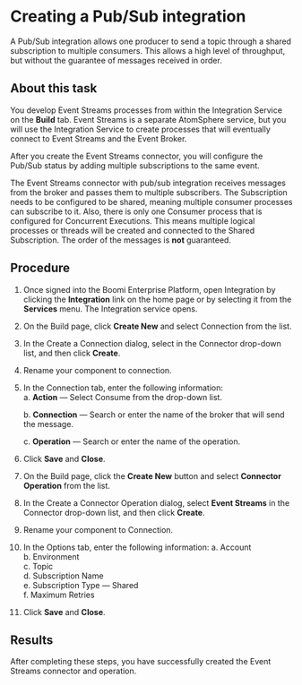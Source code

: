 # Creating a Pub/Sub integration

<head>
  <meta name="guidename" content="Event Streams"/>
  <meta name="context" content="GUID-8463e2c5-f648-4fda-bbc7-f064824932c6"/>
</head>


A Pub/Sub integration allows one producer to send a topic through a shared subscription to multiple consumers. This allows a high level of throughput, but without the guarantee of messages received in order.

## About this task


You develop Event Streams processes from within the Integration Service on the **Build** tab. Event Streams is a separate AtomSphere service, but you will use the Integration Service to create processes that will eventually connect to Event Streams and the Event Broker.

After you create the Event Streams connector, you will configure the Pub/Sub status by adding multiple subscriptions to the same event.

The Event Streams connector with pub/sub integration receives messages from the broker and passes them to multiple subscribers. The Subscription needs to be configured to be shared, meaning multiple consumer processes can subscribe to it. Also, there is only one Consumer process that is configured for Concurrent Executions. This means multiple logical processes or threads will be created and connected to the Shared Subscription. The order of the messages is **not** guaranteed.



## Procedure

1. Once signed into the Boomi Enterprise Platform, open Integration by clicking the **Integration** link on the home page or by selecting it from the **Services** menu. The Integration service opens.
2. On the Build page, click **Create New** and select Connection from the list.
3. In the Create a Connection dialog, select in the Connector drop-down list, and then click **Create**.
4. Rename your component to connection.
5. In the Connection tab, enter the following information: <br />
    a. **Action** — Select Consume from the drop-down list.

    b. **Connection** — Search or enter the name of the broker that will send the message.

    c. **Operation** — Search or enter the name of the operation.

6. Click **Save** and **Close**.
7. On the Build page, click the **Create New** button and select **Connector Operation** from the list.
8. In the Create a Connector Operation dialog, select **Event Streams** in the Connector drop-down list, and then click **Create**.
9. Rename your component to Connection.
10. In the Options tab, enter the following information:
    a. Account<br />
    b. Environment<br />
    c. Topic<br />
    d. Subscription Name<br />
    e. Subscription Type — Shared<br />
    f. Maximum Retries<br />
11. Click **Save** and **Close**.

## Results

After completing these steps, you have successfully created the Event Streams connector and operation.